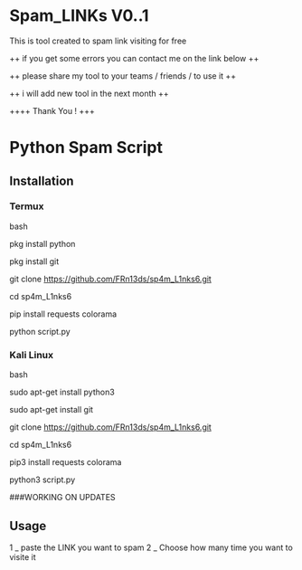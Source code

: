 # Spam_LINKs V0..1
This is tool created to spam link visiting for free

++ if you get some errors you can contact me on the link below ++

++ please share my tool to your teams / friends / to use it ++

++ i will add new tool in the next month ++

++++ Thank You ! +++


# Python Spam Script

## Installation

### Termux

bash

pkg install python

pkg install git

git clone https://github.com/FRn13ds/sp4m_L1nks6.git

cd sp4m_L1nks6

pip install requests colorama

python script.py

### Kali Linux

bash

sudo apt-get install python3

sudo apt-get install git


git clone https://github.com/FRn13ds/sp4m_L1nks6.git


cd sp4m_L1nks6

pip3 install requests colorama

python3 script.py


###WORKING ON UPDATES 
## Usage 
1 _ paste the LINK you want to spam
2 _ Choose how many time you want to visite it 
